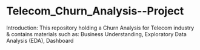 # Telecom_Churn_Analysis--Project
Introduction:
This repository holding a Churn Analysis for Telecom industry & contains materials such as: Business Understanding, Exploratory Data Analysis (EDA), Dashboard





 
